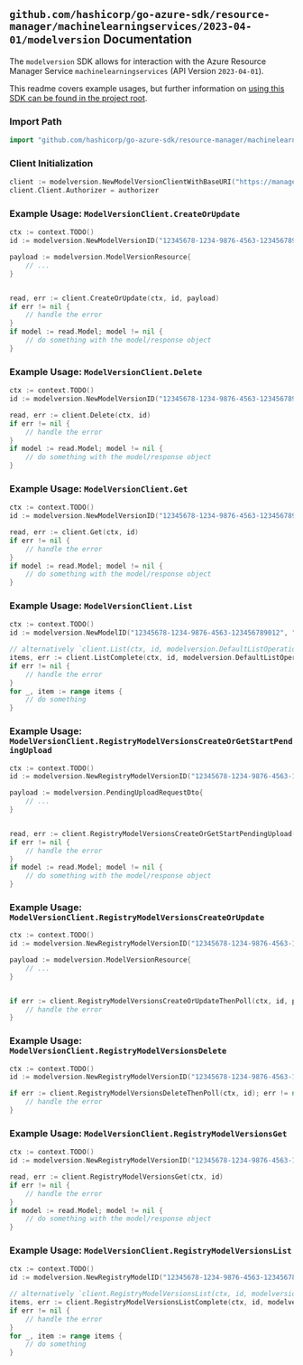 
## `github.com/hashicorp/go-azure-sdk/resource-manager/machinelearningservices/2023-04-01/modelversion` Documentation

The `modelversion` SDK allows for interaction with the Azure Resource Manager Service `machinelearningservices` (API Version `2023-04-01`).

This readme covers example usages, but further information on [using this SDK can be found in the project root](https://github.com/hashicorp/go-azure-sdk/tree/main/docs).

### Import Path

```go
import "github.com/hashicorp/go-azure-sdk/resource-manager/machinelearningservices/2023-04-01/modelversion"
```


### Client Initialization

```go
client := modelversion.NewModelVersionClientWithBaseURI("https://management.azure.com")
client.Client.Authorizer = authorizer
```


### Example Usage: `ModelVersionClient.CreateOrUpdate`

```go
ctx := context.TODO()
id := modelversion.NewModelVersionID("12345678-1234-9876-4563-123456789012", "example-resource-group", "workspaceValue", "modelValue", "versionValue")

payload := modelversion.ModelVersionResource{
	// ...
}


read, err := client.CreateOrUpdate(ctx, id, payload)
if err != nil {
	// handle the error
}
if model := read.Model; model != nil {
	// do something with the model/response object
}
```


### Example Usage: `ModelVersionClient.Delete`

```go
ctx := context.TODO()
id := modelversion.NewModelVersionID("12345678-1234-9876-4563-123456789012", "example-resource-group", "workspaceValue", "modelValue", "versionValue")

read, err := client.Delete(ctx, id)
if err != nil {
	// handle the error
}
if model := read.Model; model != nil {
	// do something with the model/response object
}
```


### Example Usage: `ModelVersionClient.Get`

```go
ctx := context.TODO()
id := modelversion.NewModelVersionID("12345678-1234-9876-4563-123456789012", "example-resource-group", "workspaceValue", "modelValue", "versionValue")

read, err := client.Get(ctx, id)
if err != nil {
	// handle the error
}
if model := read.Model; model != nil {
	// do something with the model/response object
}
```


### Example Usage: `ModelVersionClient.List`

```go
ctx := context.TODO()
id := modelversion.NewModelID("12345678-1234-9876-4563-123456789012", "example-resource-group", "workspaceValue", "modelValue")

// alternatively `client.List(ctx, id, modelversion.DefaultListOperationOptions())` can be used to do batched pagination
items, err := client.ListComplete(ctx, id, modelversion.DefaultListOperationOptions())
if err != nil {
	// handle the error
}
for _, item := range items {
	// do something
}
```


### Example Usage: `ModelVersionClient.RegistryModelVersionsCreateOrGetStartPendingUpload`

```go
ctx := context.TODO()
id := modelversion.NewRegistryModelVersionID("12345678-1234-9876-4563-123456789012", "example-resource-group", "registryValue", "modelValue", "versionValue")

payload := modelversion.PendingUploadRequestDto{
	// ...
}


read, err := client.RegistryModelVersionsCreateOrGetStartPendingUpload(ctx, id, payload)
if err != nil {
	// handle the error
}
if model := read.Model; model != nil {
	// do something with the model/response object
}
```


### Example Usage: `ModelVersionClient.RegistryModelVersionsCreateOrUpdate`

```go
ctx := context.TODO()
id := modelversion.NewRegistryModelVersionID("12345678-1234-9876-4563-123456789012", "example-resource-group", "registryValue", "modelValue", "versionValue")

payload := modelversion.ModelVersionResource{
	// ...
}


if err := client.RegistryModelVersionsCreateOrUpdateThenPoll(ctx, id, payload); err != nil {
	// handle the error
}
```


### Example Usage: `ModelVersionClient.RegistryModelVersionsDelete`

```go
ctx := context.TODO()
id := modelversion.NewRegistryModelVersionID("12345678-1234-9876-4563-123456789012", "example-resource-group", "registryValue", "modelValue", "versionValue")

if err := client.RegistryModelVersionsDeleteThenPoll(ctx, id); err != nil {
	// handle the error
}
```


### Example Usage: `ModelVersionClient.RegistryModelVersionsGet`

```go
ctx := context.TODO()
id := modelversion.NewRegistryModelVersionID("12345678-1234-9876-4563-123456789012", "example-resource-group", "registryValue", "modelValue", "versionValue")

read, err := client.RegistryModelVersionsGet(ctx, id)
if err != nil {
	// handle the error
}
if model := read.Model; model != nil {
	// do something with the model/response object
}
```


### Example Usage: `ModelVersionClient.RegistryModelVersionsList`

```go
ctx := context.TODO()
id := modelversion.NewRegistryModelID("12345678-1234-9876-4563-123456789012", "example-resource-group", "registryValue", "modelValue")

// alternatively `client.RegistryModelVersionsList(ctx, id, modelversion.DefaultRegistryModelVersionsListOperationOptions())` can be used to do batched pagination
items, err := client.RegistryModelVersionsListComplete(ctx, id, modelversion.DefaultRegistryModelVersionsListOperationOptions())
if err != nil {
	// handle the error
}
for _, item := range items {
	// do something
}
```
